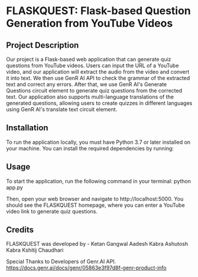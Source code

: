 # FLASKQUEST: Flask-based Question Generation from YouTube Videos

## Project Description
Our project is a Flask-based web application that can generate quiz questions from YouTube videos. Users can input the URL of a YouTube video, and our application will extract the audio from the video and convert it into text. We then use GenR AI API to check the grammar of the extracted text and correct any errors. After that, we use GenR AI's Generate Questions circuit element to generate quiz questions from the corrected text. Our application also supports multi-language translations of the generated questions, allowing users to create quizzes in different languages using GenR AI's translate text circuit element.

## Installation
To run the application locally, you must have Python 3.7 or later installed on your machine. You can install the required dependencies by running:

## Usage
To start the application, run the following command in your terminal:
python app.py

Then, open your web browser and navigate to http://localhost:5000. You should see the FLASKQUEST homepage, where you can enter a YouTube video link to generate quiz questions.

## Credits
FLASKQUEST was developed by - 
Ketan Gangwal
Aadesh Kabra
Ashutosh Kabra
Kshitij Chaudhari

Special Thanks to Developers of Genr.AI API. 
https://docs.genr.ai/docs/genr/05863e3f97d8f-genr-product-info
